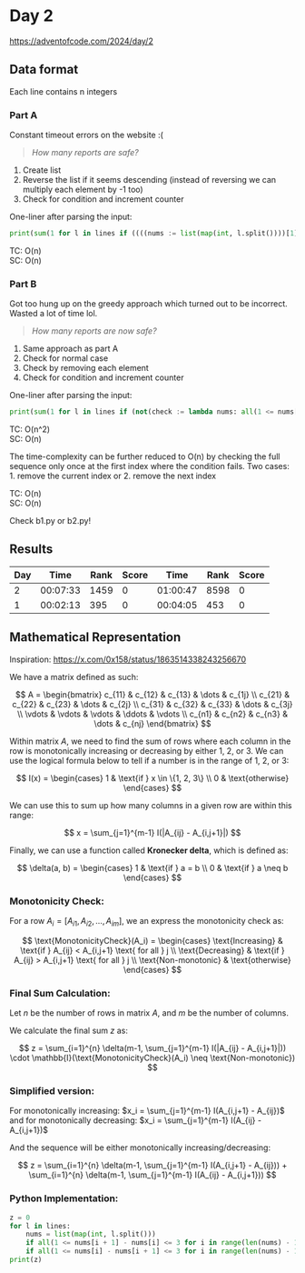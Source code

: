 # Day 2

https://adventofcode.com/2024/day/2

## Data format

Each line contains n integers

### Part A

Constant timeout errors on the website :(

> _How many reports are safe?_

1. Create list
2. Reverse the list if it seems descending (instead of reversing we can multiply each element by -1 too)
3. Check for condition and increment counter

One-liner after parsing the input:

```python
print(sum(1 for l in lines if ((((nums := list(map(int, l.split())))[1] > nums[0]) or (nums := nums[::-1])) and all(1 <= nums[i + 1] - nums[i] <= 3 for i in range(len(nums) - 1)))))
```

TC: O(n)\
SC: O(n)

### Part B

Got too hung up on the greedy approach which turned out to be incorrect. Wasted a lot of time lol.

> _How many reports are now safe?_

1. Same approach as part A
2. Check for normal case
3. Check by removing each element
4. Check for condition and increment counter

One-liner after parsing the input:

```python
print(sum(1 for l in lines if (not(check := lambda nums: all(1 <= nums[i + 1] - nums[i] <= 3 for i in range(len(nums) - 1)))) or (check(nums := list(map(int, l.split())))) or (check(nums[::-1])) or any(check(nums[:i] + nums[i + 1 :]) for i in range(len(nums))) or any(check((nums[:i] + nums[i + 1 :])[::-1]) for i in range(len(nums)))))
```

TC: O(n^2)\
SC: O(n)

The time-complexity can be further reduced to O(n) by checking the full sequence only once at the first index where the condition fails. Two cases: 1. remove the current index or 2. remove the next index

TC: O(n)\
SC: O(n)

Check b1.py or b2.py!

## Results

| Day | Time     | Rank | Score | Time     | Rank | Score |
| --- | -------- | ---- | ----- | -------- | ---- | ----- |
| 2   | 00:07:33 | 1459 | 0     | 01:00:47 | 8598 | 0     |
| 1   | 00:02:13 | 395  | 0     | 00:04:05 | 453  | 0     |

## Mathematical Representation

Inspiration: https://x.com/0x158/status/1863514338243256670

We have a matrix defined as such:

$$
A = \begin{bmatrix}
c_{11} & c_{12} & c_{13} & \dots & c_{1j} \\
c_{21} & c_{22} & c_{23} & \dots & c_{2j} \\
c_{31} & c_{32} & c_{33} & \dots & c_{3j} \\
\vdots & \vdots & \vdots & \ddots & \vdots \\
c_{n1} & c_{n2} & c_{n3} & \dots & c_{nj}
\end{bmatrix}
$$

Within matrix $A$, we need to find the sum of rows where each column in the row is monotonically increasing or decreasing by either 1, 2, or 3. We can use the logical formula below to tell if a number is in the range of 1, 2, or 3:

$$
I(x) =
\begin{cases}
1 & \text{if } x \in \{1, 2, 3\} \\
0 & \text{otherwise}
\end{cases}
$$

We can use this to sum up how many columns in a given row are within this range:

$$
x = \sum_{j=1}^{m-1} I(|A_{ij} - A_{i,j+1}|)
$$

Finally, we can use a function called **Kronecker delta**, which is defined as:

$$
\delta(a, b) =
\begin{cases}
1 & \text{if } a = b \\
0 & \text{if } a \neq b
\end{cases}
$$

### Monotonicity Check:

For a row $A_i = [A_{i1}, A_{i2}, \dots, A_{im}]$, we an express the monotonicity check as:

$$
\text{MonotonicityCheck}(A_i) =
\begin{cases}
\text{Increasing} & \text{if } A_{ij} < A_{i,j+1} \text{ for all } j \\
\text{Decreasing} & \text{if } A_{ij} > A_{i,j+1} \text{ for all } j \\
\text{Non-monotonic} & \text{otherwise}
\end{cases}
$$

### Final Sum Calculation:

Let $n$ be the number of rows in matrix $A$, and $m$ be the number of columns.

We calculate the final sum $z$ as:

$$
z = \sum_{i=1}^{n} \delta(m-1, \sum_{j=1}^{m-1} I(|A_{ij} - A_{i,j+1}|)) \cdot \mathbb{I}(\text{MonotonicityCheck}(A_i) \neq \text{Non-monotonic})
$$

### Simplified version:

For monotonically increasing: $x_i = \sum_{j=1}^{m-1} I(A_{i,j+1} - A_{ij})$ and for monotonically decreasing: $x_i = \sum_{j=1}^{m-1} I(A_{ij} - A_{i,j+1})$

And the sequence will be either monotonically increasing/decreasing:

$$
z = \sum_{i=1}^{n} \delta(m-1, \sum_{j=1}^{m-1} I(A_{i,j+1} - A_{ij})) + \sum_{i=1}^{n} \delta(m-1, \sum_{j=1}^{m-1} I(A_{ij} - A_{i,j+1}))
$$

### Python Implementation:

```python
z = 0
for l in lines:
    nums = list(map(int, l.split()))
    if all(1 <= nums[i + 1] - nums[i] <= 3 for i in range(len(nums) - 1)): z += 1
    if all(1 <= nums[i] - nums[i + 1] <= 3 for i in range(len(nums) - 1)): z += 1
print(z)
```
